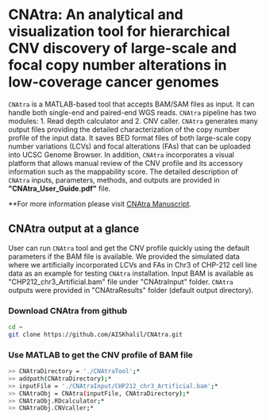 # CNAtra: An analytical and visualization tool for hierarchical CNV discovery of large-scale and focal copy number alterations in low-coverage cancer genomes

`CNAtra` is a MATLAB-based tool that accepts BAM/SAM files as input. It can handle both single-end and paired-end WGS reads. `CNAtra` pipeline has two modules: 1. Read depth calculator and 2. CNV caller. `CNAtra` generates many output files providing the detailed characterization of the copy number profile of the input data. It saves BED format files of both large-scale copy number variations (LCVs) and focal alterations (FAs) that can be uploaded into UCSC Genome Browser. In addition, `CNAtra` incorporates a visual platform that allows manual review of the CNV profile and its accessory information such as the mappability score. The detailed description of `CNAtra` inputs, parameters, methods, and outputs are provided in **"CNAtra_User_Guide.pdf"** file.

**For more information please visit [CNAtra Manuscript](https://www.biorxiv.org/content/10.1101/639294v1?rss=1).

## CNAtra output at a glance

User can run `CNAtra` tool and get the CNV profile quickly using the default parameters if the BAM file is available. We provided the simulated data where we artificially incorporated LCVs and FAs in Chr3 of CHP-212 cell line data as an example for testing `CNAtra` installation. Input BAM is available as "CHP212_chr3_Artificial.bam" file under "CNAtraInput" folder. `CNAtra` outputs were provided in "CNAtraResults" folder (default output directory). 

### Download CNAtra from github

```bash
cd ~
git clone https://github.com/AISKhalil/CNAtra.git
```

### Use MATLAB to get the CNV profile of BAM file

```bash
>> CNAtraDirectory = './CNAtraTool';*
>> addpath(CNAtraDirectory);*
>> inputFile = './CNAtraInput/CHP212_chr3_Artificial.bam';*
>> CNAtraObj = CNAtra(inputFile, CNAtraDirectory);*
>> CNAtraObj.RDcalculator;*
>> CNAtraObj.CNVcaller;*
```
